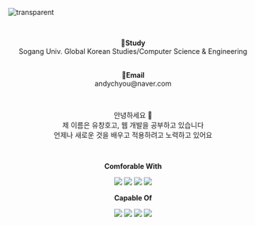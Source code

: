 ![transparent](https://capsule-render.vercel.app/api?type=transparent&fontColor=703ee5&text=Hi%20There&height=180&fontSize=80&desc=Changho's%20Github&descAlignY=75&descAlign=60)

<br>
<p align="center">
<Strong>📖Study</Strong><br>Sogang Univ. Global Korean Studies/Computer Science & Engineering<br>
    
<br>
<p align="center">
<Strong>📧Email</Strong><br>andychyou@naver.com<br>

</p>

<br>

<p align="center">
안녕하세요 👐<br>
제 이름은 유창호고, 웹 개발을 공부하고 있습니다<br>
언제나 새로운 것을 배우고 적용하려고 노력하고 있어요<br>
</p>

<br>

<p align="center">
    <Strong>Comforable With</Strong><br>
</p>

<p align="center" display="inline-block">
    <img src="https://img.shields.io/badge/Python-00ff00?style=for-the-badge&logo=Python&logoColor=black">
    <img src="https://img.shields.io/badge/javascript-F7DF1E?style=for-the-badge&logo=javascript&logoColor=black">
    <img src="https://img.shields.io/badge/React-3776AB?style=for-the-badge&logo=React&logoColor=white">
    <img src="https://img.shields.io/badge/NodeJS-ffa64d?style=for-the-badge&logo=nodejs&logoColor=white">
</p>


<p align="center">
    <Strong>Capable Of</Strong><br>
</p>

<p align="center" display="inline-block">
     <img src="https://img.shields.io/badge/C-A8B9CC?style=for-the-badge&logo=C&logoColor=white">
    <img src="https://img.shields.io/badge/mysql-3776AB?style=for-the-badge&logo=mysql&logoColor=white">
    <img src="https://img.shields.io/badge/MongoDB-ff9900?style=for-the-badge&logo=mongodb&logoColor=white">
    <img src="https://img.shields.io/badge/AWS-ccddff?style=for-the-badge&logo=aws&logoColor=white">
</p>









<br>

<!-- <div align="center">
    
![Changho's github stats](https://github-readme-stats.vercel.app/api?username=andychyou&show_icons=true)
[![Solved.ac Profile](http://mazassumnida.wtf/api/v2/generate_badge?boj=andychyou)](https://solved.ac/chltmdwns96/)
    
</div> -->
